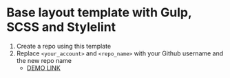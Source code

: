 # Base layout template with Gulp, SCSS and Stylelint

1. Create a repo using this template
1. Replace `<your_account>` and `<repo_name>` with your Github username and the new repo name
   - [DEMO LINK](https://Stim1.github.io/predly_test/)
